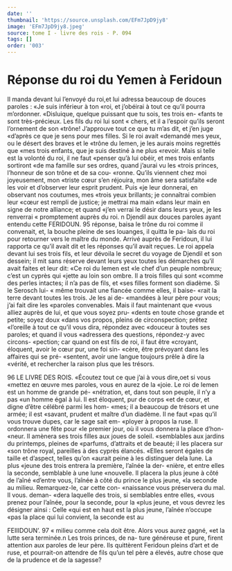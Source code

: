 ```yaml
---
date: ''
thumbnail: 'https://source.unsplash.com/EFm7JpD9jy8'
image: 'EFm7JpD9jy8.jpeg'
source: tome I - livre des rois - P. 094
tags: []
order: '003'
---
```


# Réponse du roi du Yemen à Feridoun

Il manda devant lui l’envoyé du roi,et lui adressa beaucoup de douces paroles : «Je suis inférieur à ton «roi, et j’obéirai à tout ce qu’il pourra m’ordonner.
«Disluique, quelque puissant que tu sois, tes trois en- «fants te sont très-précieux. Les fils du roi lui sont
« chers, et il a l’espoir qu’ils seront l’ornement de son
«trône! J’approuve tout ce que tu m’as dit, et j’en juge
«d’après ce que je sens pour mes filles. Si le roi avait «demandé mes yeux, ou le désert des braves et le «trône du Iemen, je les aurais moins regrettés que «mes trois enfants, que je suis destiné à ne plus «revoir. Mais si telle est la volonté du roi, il ne faut «penser qu’à lui obéir, et mes trois enfants sortiront «de ma famille sur ses ordres, quand j’aurai vu les «trois princes, l’honneur de son trône et de sa cou- «ronne. Qu’ils viennent chez moi joyeusement, mon «triste cœur s’en réjouira, mon âme sera satisfaite
«de les voir et d’observer leur esprit prudent. Puis
«je leur donnerai, en observant nos coutumes, mes «trois yeux brillants; je connaîtrai combien leur «cœur est rempli de justice; je mettrai ma main «dans leur main en signe de notre alliance; et quand «j’en verrai le désir dans leurs yeux, je les renverrai
« promptement auprès du roi. n
Djendil aux douces paroles ayant entendu cette
FERIDOUN. 95 réponse, baisa le trône du roi comme il convenait,
et, la bouche pleine de ses louanges, il quitta le pa- lais du roi pour retourner vers le maître du monde. Arrivé auprès de Feridoun, il lui rapporta ce qu’il
avait dit et les réponses qu’il avait reçues. Le roi
appela devant lui ses trois fils, et leur dévoila le secret du voyage de Djendil et son dessein; il mit sans réserve devant leurs yeux toutes les démarches
qu’il avait faites et leur dit: «Ce roi du Iemen est
«le chef d’un peuple nombreux; c’est un cyprès qui
«jette au loin son ombre. Il a trois filles qui sont «comme des perles intactes; il n’a pas de fils, et «ses filles forment son diadème. Si le Serosch lui- « même trouvait une fiancée comme elles, il baise- «rait la terre devant toutes les trois. Je les ai de- «mandées à leur père pour vous; j’ai fait dire les «paroles convenables. Mais il faut maintenant que «vous alliez auprès de lui, et que vous soyez pru- «dents en toute chose grande et petite; soyez doux «dans vos propos, pleins de circonspection; prêtez «l’oreille à tout ce qu’il vous dira, répondez avec
«douceur à toutes ses paroles; et quand il vous «adressera des questions, répondez-y avec circons- «pection; car quand on est fils de roi, il faut être «croyant, éloquent, avoir le cœur pur, une foi sin- «cère, être prévoyant dans les affaires qui se pré-
«sentent, avoir une langue toujours prêle à dire la «vérité, et rechercher la raison plus que les trésors.

96 LE LIVRE DES ROIS. «Écoutez tout ce que j’ai à vous dire,oet si vous
«mettez en œuvre mes paroles, vous en aurez de la «joie. Le roi de Iemen est un homme de grande pé- «nétration, et, dans tout son peuple, il n’y a pas
«un homme égal à lui. Il est éloquent, pur de corps
«et de cœur, et digne d’être célébré parmi les hom-
«mes; il a beaucoup de trésors et une armée; il est «savant, prudent et maître d’un diadème. Il ne faut
«pas qu’il vous trouve dupes, car le sage sait em- «ployer à propos la ruse. Il ordonnera une fête pour «le premier jour, où il vous donnera la place d’hon- «neur. Il amènera ses trois filles aux joues de soleil. «semblables aux jardins du printemps, pleines de «parfums, d’attraits et de beauté; il les placera sur
«son trône royal, pareilles à des cyprès élancés.
«Elles seront égales de taille et d’aspect, telles qu’on
«aurait peine à les distinguer dela lune. La plus «jeune des trois entrera la première, l’aînée la der-
«nière, et entre elles la seconde, semblable à une lune «nouvelle. Il placera la plus jeune à côté de l’aîné
«d’entre vous, l’aînée à côté du prince le plus jeune,
«la seconde au milieu. Remarquez-le, car cette con- «naissance vous préservera du mal. Il vous. deman- «dera laquelle des trois, si semblables entre elles, «vous prenez pour l’aînée, pour la seconde, pour la
«plus jeune, et vous devrez les désigner ainsi : Celle «qui est en haut est la plus jeune, l’aînée n’occupe
«pas la place qui lui convient, la seconde est au

FEIIIDOUN’. 97 « milieu comme cela doit être. Alors vous aurez gagné,
«et la lutte sera terminée.n Les trois princes, de na- ture généreuse et pure, firent attention aux paroles de leur père. Ils quittèrent Feridoun pleins d’art et de ruse, et pourrait-on attendre de fils qu’un tel père a élevés, autre chose que de la prudence et de la sagesse?
